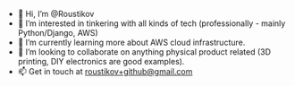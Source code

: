 - 👋 Hi, I’m @Roustikov
- 👀 I’m interested in tinkering with all kinds of tech (professionally - mainly Python/Django, AWS)
- 🌱 I’m currently learning more about AWS cloud infrastructure.
- 💞️ I’m looking to collaborate on anything physical product related (3D printing, DIY electronics are good examples).
- 📫 Get in touch at roustikov+github@gmail.com

<!---
Roustikov/Roustikov is a ✨ special ✨ repository because its `README.md` (this file) appears on your GitHub profile.
You can click the Preview link to take a look at your changes.
--->
